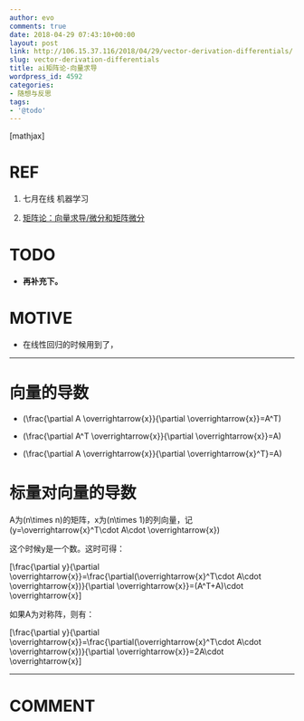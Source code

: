 ```yaml
---
author: evo
comments: true
date: 2018-04-29 07:43:10+00:00
layout: post
link: http://106.15.37.116/2018/04/29/vector-derivation-differentials/
slug: vector-derivation-differentials
title: ai矩阵论-向量求导
wordpress_id: 4592
categories:
- 随想与反思
tags:
- '@todo'
---
```


<!-- more -->

[mathjax]


# REF





 	
  1. 七月在线 机器学习

 	
  2. [矩阵论：向量求导/微分和矩阵微分](https://blog.csdn.net/pipisorry/article/details/68961388)




# TODO





 	
  * **再补充下。**




# MOTIVE





 	
  * 在线性回归的时候用到了，





* * *





# 向量的导数





 	
  * \(\frac{\partial A \overrightarrow{x}}{\partial \overrightarrow{x}}=A^T\)

 	
  * \(\frac{\partial A^T \overrightarrow{x}}{\partial \overrightarrow{x}}=A\)

 	
  * \(\frac{\partial A \overrightarrow{x}}{\partial \overrightarrow{x}^T}=A\)




# 标量对向量的导数


A为\(n\times n\)的矩阵，x为\(n\times 1\)的列向量，记 \(y=\overrightarrow{x}^T\cdot A\cdot \overrightarrow{x}\)

这个时候y是一个数。这时可得：

\[\frac{\partial y}{\partial \overrightarrow{x}}=\frac{\partial(\overrightarrow{x}^T\cdot A\cdot \overrightarrow{x})}{\partial \overrightarrow{x}}=(A^T+A)\cdot \overrightarrow{x}\]

如果A为对称阵，则有：

\[\frac{\partial y}{\partial \overrightarrow{x}}=\frac{\partial(\overrightarrow{x}^T\cdot A\cdot \overrightarrow{x})}{\partial \overrightarrow{x}}=2A\cdot \overrightarrow{x}\]























* * *





# COMMENT



